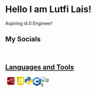 # Hello I am Lutfi Lais!

Aspiring i4.0 Engineer!

## My Socials
<a href="https://www.linkedin.com/in/lutfi-lais-357391210/" target="_blank"><img align="left" alt="Lutfi Lais | LinkedIn" width="22px" src="https://github.com/subwayfootlong/idk/blob/main/images/linkedin.svg" />
<a href="https://t.me/abcsoups" target="_blank"><img align="left" alt="Lutfi Lais | Telegram" width="22px" src="https://github.com/subwayfootlong/idk/blob/main/images/telegram.png" />
<br>
## Languages and Tools
<a href="https://nodered.org" target="_blank"> <img align="left" alt="Node-RED" height="26px" src="https://github.com/subwayfootlong/idk/blob/main/images/node-red.png"/> </a>
<a href="https://www.w3schools.com/js/" target="_blank"> <img align="left" alt="JavaScript" width="26px" src="https://github.com/subwayfootlong/idk/blob/main/images/javascript.png"/> </a>
<a href="https://www.python.org" target="_blank"> <img align="left" alt="Python" width="26px" src="https://github.com/Aakarsh-B/trying-repos/blob/master/python-5.svg?raw=true"/> </a>
<a href="https://www.w3schools.com/cpp/" target="_blank"> <img align="left" alt="C++" width="26px" src="https://github.com/Aakarsh-B/trying-repos/blob/master/c++.png"/> </a>
<a href="https://git-scm.com/" target="_blank"> <img align="left" alt="git" width="26px" src="https://www.vectorlogo.zone/logos/git-scm/git-scm-icon.svg"/> </a>
<img align="left" alt="GitHub" width="26px" src="https://github.com/Aakarsh-B/trying-repos/blob/master/github.svg" />
